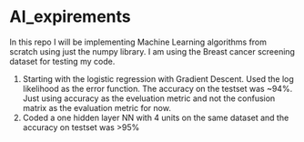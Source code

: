 # AI_expirements

In this repo I will be implementing Machine Learning algorithms from scratch using just the numpy library. I am using the Breast cancer screening dataset for testing my code. 

1. Starting with the logistic regression with Gradient Descent. Used the log likelihood as the error function. The accuracy on the testset was ~94%. Just using accuracy as the eveluation metric and not the confusion matrix as the evaluation metric for now.
2. Coded a one hidden layer NN with 4 units on the same dataset and the accuracy on testset was >95%
